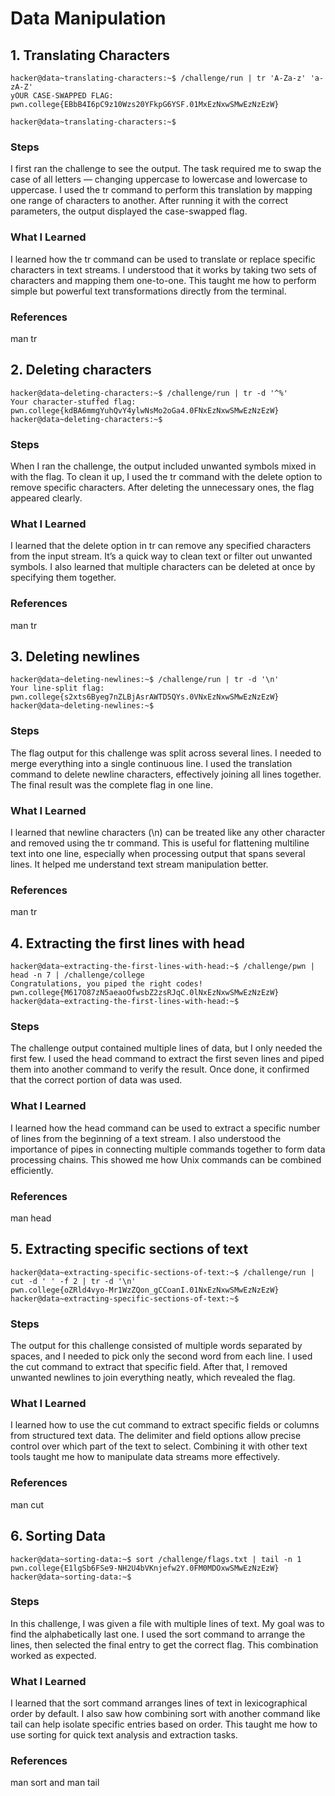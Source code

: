 # Data Manipulation
## 1. Translating Characters
```
hacker@data~translating-characters:~$ /challenge/run | tr 'A-Za-z' 'a-zA-Z'
yOUR CASE-SWAPPED FLAG:
pwn.college{EBbB4I6pC9z10Wzs20YFkpG6YSF.01MxEzNxwSMwEzNzEzW}

hacker@data~translating-characters:~$
```
### Steps

I first ran the challenge to see the output. The task required me to swap the case of all letters — changing uppercase to lowercase and lowercase to uppercase. I used the tr command to perform this translation by mapping one range of characters to another. After running it with the correct parameters, the output displayed the case-swapped flag.

### What I Learned

I learned how the tr command can be used to translate or replace specific characters in text streams. I understood that it works by taking two sets of characters and mapping them one-to-one. This taught me how to perform simple but powerful text transformations directly from the terminal.

### References
man tr

## 2. Deleting characters
```
hacker@data~deleting-characters:~$ /challenge/run | tr -d '^%'
Your character-stuffed flag:
pwn.college{kdBA6mmgYuhQvY4ylwNsMo2oGa4.0FNxEzNxwSMwEzNzEzW}
hacker@data~deleting-characters:~$
```
### Steps

When I ran the challenge, the output included unwanted symbols mixed in with the flag. To clean it up, I used the tr command with the delete option to remove specific characters. After deleting the unnecessary ones, the flag appeared clearly.

### What I Learned

I learned that the delete option in tr can remove any specified characters from the input stream. It’s a quick way to clean text or filter out unwanted symbols. I also learned that multiple characters can be deleted at once by specifying them together.

### References

man tr

## 3. Deleting newlines
```
hacker@data~deleting-newlines:~$ /challenge/run | tr -d '\n'
Your line-split flag: pwn.college{s2xts6Byeg7nZLBjAsrAWTD5QYs.0VNxEzNxwSMwEzNzEzW}
hacker@data~deleting-newlines:~$ 
```
### Steps

The flag output for this challenge was split across several lines. I needed to merge everything into a single continuous line. I used the translation command to delete newline characters, effectively joining all lines together. The final result was the complete flag in one line.

### What I Learned

I learned that newline characters (\n) can be treated like any other character and removed using the tr command. This is useful for flattening multiline text into one line, especially when processing output that spans several lines. It helped me understand text stream manipulation better.

### References

man tr

## 4. Extracting the first lines with head
```
hacker@data~extracting-the-first-lines-with-head:~$ /challenge/pwn | head -n 7 | /challenge/college
Congratulations, you piped the right codes!
pwn.college{M617O87zN5aeaoOfwsbZ2zsRJqC.0lNxEzNxwSMwEzNzEzW}
hacker@data~extracting-the-first-lines-with-head:~$ 
```
### Steps

The challenge output contained multiple lines of data, but I only needed the first few. I used the head command to extract the first seven lines and piped them into another command to verify the result. Once done, it confirmed that the correct portion of data was used.

### What I Learned

I learned how the head command can be used to extract a specific number of lines from the beginning of a text stream. I also understood the importance of pipes in connecting multiple commands together to form data processing chains. This showed me how Unix commands can be combined efficiently.

### References

man head
## 5. Extracting specific sections of text
```
hacker@data~extracting-specific-sections-of-text:~$ /challenge/run | cut -d ' ' -f 2 | tr -d '\n'
pwn.college{oZRld4vyo-Mr1WzZQon_gCCoanI.01NxEzNxwSMwEzNzEzW}
hacker@data~extracting-specific-sections-of-text:~$ 
```
### Steps

The output for this challenge consisted of multiple words separated by spaces, and I needed to pick only the second word from each line. I used the cut command to extract that specific field. After that, I removed unwanted newlines to join everything neatly, which revealed the flag.

### What I Learned

I learned how to use the cut command to extract specific fields or columns from structured text data. The delimiter and field options allow precise control over which part of the text to select. Combining it with other text tools taught me how to manipulate data streams more effectively.

### References

man cut
## 6. Sorting Data
```
hacker@data~sorting-data:~$ sort /challenge/flags.txt | tail -n 1
pwn.college{E1lgSb6FSe9-NH2U4bVKnjefw2Y.0FM0MDOxwSMwEzNzEzW}
hacker@data~sorting-data:~$ 

```
### Steps

In this challenge, I was given a file with multiple lines of text. My goal was to find the alphabetically last one. I used the sort command to arrange the lines, then selected the final entry to get the correct flag. This combination worked as expected.

### What I Learned

I learned that the sort command arranges lines of text in lexicographical order by default. I also saw how combining sort with another command like tail can help isolate specific entries based on order. This taught me how to use sorting for quick text analysis and extraction tasks.

### References

man sort and man tail
